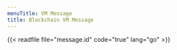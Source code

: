 ```yaml
---
menuTitle: VM Message
title: Blockchain VM Message
---
```


{{< readfile file="message.id" code="true" lang="go" >}}

